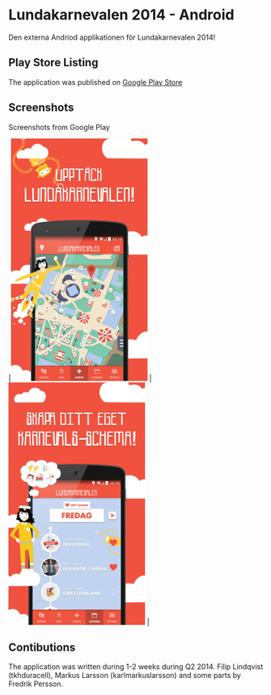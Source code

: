 Lundakarnevalen 2014 - Android
======================

Den externa Andriod applikationen för Lundakarnevalen 2014!

## Play Store Listing
The application was published on [Google Play Store](https://play.google.com/store/apps/details?id=se.lundakarnevalen.extern.android)

## Screenshots
Screenshots from Google Play

|<img alt="Image of a phone showing the application, displaying the map" src="./playstore-assets/play-store-1.jpg" width="270" height="480"  /> |
<img alt="Image of a phone showing the application, displaying the map" src="./playstore-assets/play-store-3.jpg" width="270" height="480"  /> |

## Contibutions
The application was written during 1-2 weeks during Q2 2014. Filip Lindqvist (tkhduracell), Markus Larsson (karlmarkuslarsson) and some parts by Fredrik Persson.


